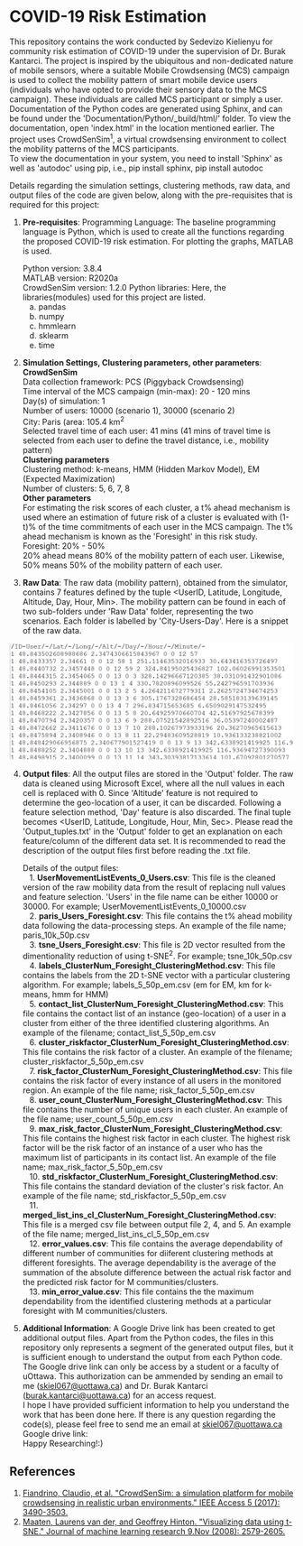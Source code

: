 # COVID-19 Risk Estimation
This repository contains the work conducted by Sedevizo Kielienyu for community risk estimation of COVID-19 under the supervision of Dr. Burak Kantarci. The project is inspired by the ubiquitous and non-dedicated nature of mobile sensors, where a suitable Mobile Crowdsensing (MCS) campaign is used to collect the mobility pattern of smart mobile device users (individuals who have opted to provide their sensory data to the MCS campaign). These individuals are called MCS participant or simply a user. Documentation of the Python codes are generated using Sphinx, and can be found under the 'Documentation/Python/\_build/html/' folder. To view the documentation, open 'index.html' in the location mentioned earlier. The project uses CrowdSenSim<sup>1</sup>, a virtual crowdsensing environment to collect the mobility patterns of the MCS participants.  
To view the documentation in your system, you need to install 'Sphinx' as well as 'autodoc' using pip, i.e., pip install sphinx, pip install autodoc  

Details regarding the simulation settings, clustering methods, raw data, and output files of the code are given below, along with the pre-requisites that is required for this project:

1. **Pre-requisites**:
  Programming Language: The baseline programming language is Python, which is used to create all the functions regarding the proposed COVID-19 risk estimation. For plotting the   graphs, MATLAB is used. 
  
    Python version: 3.8.4  
    MATLAB version: R2020a  
    CrowdSenSim version: 1.2.0
    Python libraries: Here, the libraries(modules) used for this project are listed.  
    &nbsp;&nbsp;&nbsp;a. pandas  
    &nbsp;&nbsp;&nbsp;b. numpy  
    &nbsp;&nbsp;&nbsp;c. hmmlearn  
    &nbsp;&nbsp;&nbsp;d. sklearm    
    &nbsp;&nbsp;&nbsp;e. time  
    
2. **Simulation Settings, Clustering parameters, other parameters**:  
  **CrowdSenSim**  
  Data collection framework: PCS (Piggyback Crowdsensing)    
  Time interval of the MCS campaign (min-max): 20 - 120 mins      
  Day(s) of simulation: 1  
  Number of users: 10000 (scenario 1), 30000 (scenario 2)  
  City: Paris (area: 105.4 km<sup>2</sup>  
  Selected travel time of each user: 41 mins (41 mins of travel time is selected from each user to define the travel distance, i.e., mobility pattern)  
  **Clustering parameters**  
  Clustering method: k-means, HMM (Hidden Markov Model), EM (Expected Maximization)  
  Number of clusters: 5, 6, 7, 8    
  **Other parameters**  
  For estimating the risk scores of each cluster, a t% ahead mechanism is used where an estimation of future risk of a cluster is evaluated with (1-t)% of the time commitments of each user in the MCS campaign. The t% ahead mechanism is known as the 'Foresight' in this risk study.   
  Foresight: 20% - 50%  
  20% ahead means 80% of the mobility pattern of each user. Likewise, 50% means 50% of the mobility pattern of each user.
3. **Raw Data**:
  The raw data (mobility pattern), obtained from the simulator, contains 7 features defined by the tuple <UserID, Latitude, Longitude, Altitude, Day, Hour, Min>. The mobility pattern can be found in each of two sub-folders under 'Raw Data' folder, representing the two scenarios. Each folder is labelled by 'City-Users-Day'. Here is a snippet of the raw data.
<img src="images/raw_data.png" width=800>

4. **Output files**:
  All the output files are stored in the 'Output' folder. The raw data is cleaned using Microsoft Excel, where all the null values in each cell is replaced with 0. Since 'Altitude' feature is not required to determine the geo-location of a user, it can be discarded. Following a feature selection method, 'Day' feature is also discarded. The final tuple becomes <UserID, Latitude, Longitude, Hour, Min, Sec>. Please read the 'Output_tuples.txt' in the 'Output' folder to get an explanation on each feature/column of the different data set. It is recommended to read the description of the output files first before reading the .txt file.  
  
    Details of the output files:  
    &nbsp;&nbsp;&nbsp;1. **UserMovementListEvents_0_Users.csv**: This file is the cleaned version of the raw mobility data from the result of replacing null values and feature selection. 'Users' in the file name can be either 10000 or 30000. For example; UserMovementListEvents_0_10000.csv    
    &nbsp;&nbsp;&nbsp;2. **paris_Users_Foresight.csv**: This file contains the t% ahead mobility data following the data-processing steps. An example of the file name; paris_10k_50p.csv  
    &nbsp;&nbsp;&nbsp;3. **tsne_Users_Foresight.csv**: This file is 2D vector resulted from the dimentionality reduction of using t-SNE<sup>2</sup>. For example; tsne_10k_50p.csv   
    &nbsp;&nbsp;&nbsp;4. **labels_ClusterNum_Foresight_ClusteringMethod.csv**: This file contains the labels from the 2D t-SNE vector with a particular clustering algorithm. For example; labels_5_50p_em.csv (em for EM, km for k-means, hmm for HMM)  
    &nbsp;&nbsp;&nbsp;5. **contact_list_ClusterNum_Foresight_ClusteringMethod.csv**: This file contains the contact list of an instance (geo-location) of a user in a cluster from either of the three identified clustering algorithms. An example of the filename; contact_list_5_50p_em.csv  
    &nbsp;&nbsp;&nbsp;6. **cluster_riskfactor_ClusterNum_Foresight_ClusteringMethod.csv**: This file contains the risk factor of a cluster. An example of the filename; cluster_riskfactor_5_50p_em.csv    
    &nbsp;&nbsp;&nbsp;7. **risk_factor_ClusterNum_Foresight_ClusteringMethod.csv**: This file contains the risk factor of every instance of all users in the monitored region. An example of the file name; risk_factor_5_50p_em.csv  
    &nbsp;&nbsp;&nbsp;8. **user_count_ClusterNum_Foresight_ClusteringMethod.csv**: This file contains the number of unique users in each cluster. An example of the file name; user_count_5_50p_em.csv  
    &nbsp;&nbsp;&nbsp;9. **max_risk_factor_ClusterNum_Foresight_ClusteringMethod.csv**: This file contains the highest risk factor in each cluster. The highest risk factor will be the risk factor of an instance of a user who has the maximum list of participants in its contact list. An example of the file name; max_risk_factor_5_50p_em.csv  
    &nbsp;&nbsp;&nbsp;10. **std_riskfactor_ClusterNum_Foresight_ClusteringMethod.csv**: This file contains the standard deviation of the cluster's risk factor. An example of the file name; std_riskfactor_5_50p_em.csv  
    &nbsp;&nbsp;&nbsp;11. **merged_list_ins_cl_ClusterNum_Foresight_ClusteringMethod.csv**: This file is a merged csv file between output file 2, 4, and 5. An example of the file name; merged_list_ins_cl_5_50p_em.csv  
    &nbsp;&nbsp;&nbsp;12. **error_values.csv**: This file contains the average dependability of different number of communities for diiferent clustering methods at different foresights. The average dependability is the average of the summation of the absolute difference between the actual risk factor and the predicted risk factor for M communities/clusters.  
    &nbsp;&nbsp;&nbsp;13. **min_error_value.csv**: This file contains the the maximum dependability from the identified clustering methods at a particular foresight with M communities/clusters.   
    
5. **Additional Information**:
A Google Drive link has been created to get additional output files. Apart from the Python codes, the files in this repository only represents a segment of the generated output files, but it is sufficient enough to understand the output from each Python code. The Google drive link can only be access by a student or a faculty of uOttawa. This authorization can be ammended by sending an email to me (skiel067@uottawa.ca) and Dr. Burak Kantarci (burak.kantarci@uottawa.ca) for an access request.  
I hope I have provided sufficient information to help you understand the work that has been done here. If there is any question regarding the code(s), please feel free to send me an email at skiel067@uottawa.ca  
Google drive link:  
Happy Researching!:)  

## References
1. [Fiandrino, Claudio, et al. "CrowdSenSim: a simulation platform for mobile crowdsensing in realistic urban environments." IEEE Access 5 (2017): 3490-3503.](http://www.cs.toronto.edu/~hinton/absps/tsnefinal.pdf)
2. [Maaten, Laurens van der, and Geoffrey Hinton. "Visualizing data using t-SNE." Journal of machine learning research 9.Nov (2008): 2579-2605.](https://ieeexplore.ieee.org/stamp/stamp.jsp?arnumber=7859284)
  

